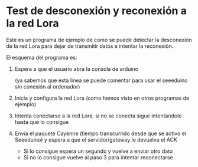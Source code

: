 # Test de desconexión y reconexión a la red Lora

Este es un programa de ejemplo de como se puede detectar la desconexión de la red Lora para dejar de transmitir datos e intentar la reconexión.

El esquema del programa es:

1. Espera a que el usuario abra la consola de arduino

   (ya sabemos que esta linea se puede comentar para usar el seeeduino sin conexión al ordenador)
   
2. Inicia y configura la red Lora (como hemos visto en otros programas de ejemplo)

3. Intenta conectarse a la red Lora, si no se conecta sigue intentándolo hasta que lo consigue

4. Envía el paquete Cayenne (tiempo transcurrido desde que se activo el Seeeduino) y espera a que el servidor/gateway le devuelva el ACK
   * Si lo consigue espera un segundo y vuelve a enviar otro dato
   * Si no lo consigue vuelve al paso 3 para intentar reconectarse
